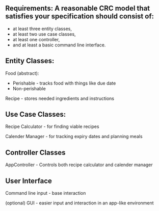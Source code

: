 ## Requirements: A reasonable CRC model that satisfies your specification should consist of:
- at least three entity classes,
- at least two use case classes,
- at least one controller,
- and at least a basic command line interface.

## Entity Classes:
Food (abstract):
- Perishable - tracks food with things like due date
- Non-perishable

Recipe - stores needed ingredients and instructions

## Use Case Classes:
Recipe Calculator - for finding viable recipes

Calender Manager - for tracking expiry dates and planning meals

## Controller Classes
AppController - Controls both recipe calculator and calender manager

## User Interface
Command line input - base interaction

(optional) GUI - easier input and interaction in an app-like environment 
